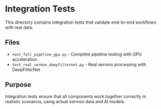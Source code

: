 # Integration Tests

This directory contains integration tests that validate end-to-end workflows with real data.

## Files

- `test_full_pipeline_gpu.py` - Complete pipeline testing with GPU acceleration
- `test_real_sermon_deepfilternet.py` - Real sermon processing with DeepFilterNet

## Purpose

Integration tests ensure that all components work together correctly in realistic scenarios, using actual sermon data and AI models.
